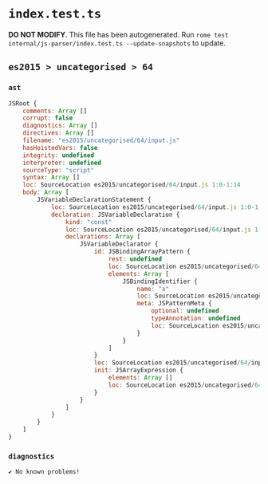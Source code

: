 # `index.test.ts`

**DO NOT MODIFY**. This file has been autogenerated. Run `rome test internal/js-parser/index.test.ts --update-snapshots` to update.

## `es2015 > uncategorised > 64`

### `ast`

```javascript
JSRoot {
	comments: Array []
	corrupt: false
	diagnostics: Array []
	directives: Array []
	filename: "es2015/uncategorised/64/input.js"
	hasHoistedVars: false
	integrity: undefined
	interpreter: undefined
	sourceType: "script"
	syntax: Array []
	loc: SourceLocation es2015/uncategorised/64/input.js 1:0-1:14
	body: Array [
		JSVariableDeclarationStatement {
			loc: SourceLocation es2015/uncategorised/64/input.js 1:0-1:14
			declaration: JSVariableDeclaration {
				kind: "const"
				loc: SourceLocation es2015/uncategorised/64/input.js 1:0-1:14
				declarations: Array [
					JSVariableDeclarator {
						id: JSBindingArrayPattern {
							rest: undefined
							loc: SourceLocation es2015/uncategorised/64/input.js 1:6-1:9
							elements: Array [
								JSBindingIdentifier {
									name: "a"
									loc: SourceLocation es2015/uncategorised/64/input.js 1:7-1:8 (a)
									meta: JSPatternMeta {
										optional: undefined
										typeAnnotation: undefined
										loc: SourceLocation es2015/uncategorised/64/input.js 1:7-1:8
									}
								}
							]
						}
						loc: SourceLocation es2015/uncategorised/64/input.js 1:6-1:14
						init: JSArrayExpression {
							elements: Array []
							loc: SourceLocation es2015/uncategorised/64/input.js 1:12-1:14
						}
					}
				]
			}
		}
	]
}
```

### `diagnostics`

```
✔ No known problems!

```
